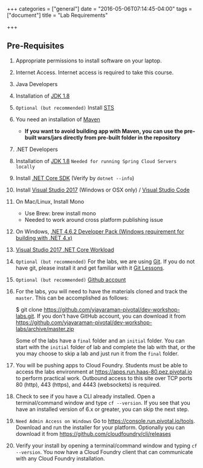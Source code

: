 +++
categories = ["general"]
date = "2016-05-06T07:14:45-04:00"
tags = ["document"]
title = "Lab Requirements"

+++

## Pre-Requisites 

1. Appropriate permissions to install software on your laptop. 

2. Internet Access. Internet access is required to take this course.  

3. Java Developers
  1. Installation of [JDK 1.8](http://www.oracle.com/technetwork/java/javase/downloads/jdk8-downloads-2133151.html)

  2. `Optional (but recommended)` Install [STS](https://spring.io/tools) 

  3. You need an installation of [Maven](https://maven.apache.org/)
     + **If you want to avoid building app with Maven, you can use the pre-built wars/jars directly from pre-built folder in the repository**

3. .NET Developers
  1. Installation of [JDK 1.8](http://www.oracle.com/technetwork/java/javase/downloads/jdk8-downloads-2133151.html) `Needed for running Spring Cloud Servers locally`
  2. Install [.NET Core SDK](http://www.microsoft.com/net/download) (Verify by `dotnet --info`)
  1. Install [Visual Studio 2017](https://www.microsoft.com/net/download) (Windows or OSX only) / [Visual Studio Code](https://code.visualstudio.com/)
  2. On Mac/Linux,  Install Mono
     + Use Brew: brew install mono
     + Needed to work around cross platform publishing issue
  3. On Windows, [.NET 4.6.2 Developer Pack (Windows requirement for building with .NET 4.x)](https://support.microsoft.com/en-us/help/3151934/microsoft-.net-framework-4.6.2-developer-pack-and-language-packs)
  4. [Visual Studio 2017 .NET Core Workload](https://www.microsoft.com/net/core#windowsvs2017)


4. `Optional (but recommended)` For the labs, we are using [Git](https://www.git-scm.com). If you do not have git, please install it and get familiar with it [Git Lessons]( https://try.github.io/levels/1/challenges/1 ). 

4. `Optional (but recommended)` [Github account](https://github.com/) 

5. For the labs, you will need to have the materials cloned and track the `master`. This can be accomplished as follows:

    $ git clone https://github.com/yjayaraman-pivotal/dev-workshop-labs.git. If you don't have GitHub account, you can download it from https://github.com/yjayaraman-pivotal/dev-workshop-labs/archive/master.zip

    Some of the labs have a `final` folder and an `initial` folder. You can start with the `initial` folder of lab and complete the lab with that, or the you may choose to skip a lab and just run it from the `final` folder. 


6. You will be pushing apps to Cloud Foundry. Students must be able to access the labs environment at https://apps.run.haas-80.pez.pivotal.io to perform practical work.  Outbound access to this site over TCP ports 80 (http), 443 (https), 
and 4443 (websockets) is required. 

7.  Check to see if you have a CLI already installed. Open a terminal/command window and type `cf --version`. If you see that you have an installed version of 6.x or greater, you can skip the next step.

8. `Need Admin Access on Windows` Go to https://console.run.pivotal.io/tools. Download and run the installer for your platform. Optionally you can download it from https://github.com/cloudfoundry/cli/releases 

9. Verify your install by opening a terminal/command window and typing `cf --version`. You now have a Cloud Foundry client that can communicate with any Cloud Foundry installation.






